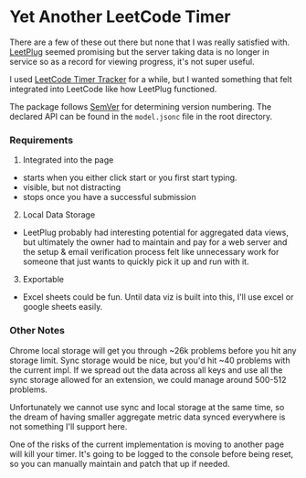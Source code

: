 # Yet Another LeetCode Timer

There are a few of these out there but none that I was really satisfied with. [LeetPlug](https://leetplug.azurewebsites.net/) seemed promising but the server taking data is no longer in service so as a record for viewing progress, it's not super useful.

I used [LeetCode Timer Tracker](https://chrome.google.com/webstore/detail/leetcode-time-tracker/obcihoolahbncgakepoceagnjnfgghhl?hl=en) for a while, but I wanted something that felt integrated into LeetCode like how LeetPlug functioned.

The package follows [SemVer](https://semver.org/) for determining version numbering. The declared API can be found in the `model.jsonc` file in the root directory.

### Requirements
1. Integrated into the page
  - starts when you either click start or you first start typing.
  - visible, but not distracting
  - stops once you have a successful submission
2. Local Data Storage
  - LeetPlug probably had interesting potential for aggregated data views, but ultimately the owner had to maintain and pay for a web server and the setup & email verification process felt like unnecessary work for someone that just wants to quickly pick it up and run with it.
3. Exportable
  - Excel sheets could be fun. Until data viz is built into this, I'll use excel or google sheets easily.


### Other Notes
Chrome local storage will get you through ~26k problems before you hit any storage limit. Sync storage would be nice, but you'd hit ~40 problems with the current impl. If we spread out the data across all keys and use all the sync storage allowed for an extension, we could manage around 500-512 problems. 

Unfortunately we cannot use sync and local storage at the same time, so the dream of having smaller aggregate metric data synced everywhere is not something I'll support here.

One of the risks of the current implementation is moving to another page will kill your timer. It's going to be logged to the console before being reset, so you can manually maintain and patch that up if needed.